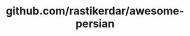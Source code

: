 ---
layout: post
title: github.com/rastikerdar/awesome-persian
categories: link
tags: [انگلیسی, برنامه‌نویسی]
---